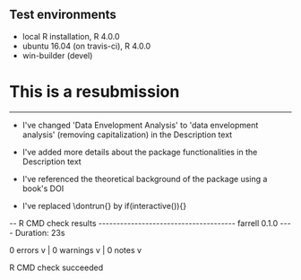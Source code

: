 ## Test environments
* local R installation, R 4.0.0
* ubuntu 16.04 (on travis-ci), R 4.0.0
* win-builder (devel)

# This is a resubmission 
------------------------------

+ I've changed 'Data Envelopment Analysis' to 'data envelopment analysis' (removing capitalization) in the Description text

+ I've added more details about the package functionalities in the Description text

+ I've referenced the theoretical background of the package using a book's DOI

+ I've replaced \dontrun{} by if(interactive()){}

 

-- R CMD check results -------------------------------------- farrell 0.1.0 ----
Duration: 23s

0 errors v | 0 warnings v | 0 notes v

R CMD check succeeded




